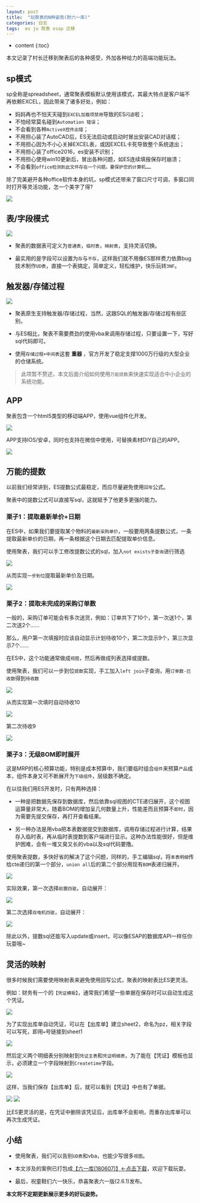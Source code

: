 ```yaml
---
layout: post
title:  "玩聚表的N种姿势(附六一库)"
categories: 日志
tags:  es ju 聚表 esap 迁移
---
```


* content
{:toc}

本文记录了村长迁移到聚表后的各种感受，外加各种给力的高端功能玩法。

## sp模式
sp全称是spreadsheet，通常聚表模板默认使用该模式，其最大特点是客户端不再依赖EXCEL，因此带来了诸多好处，例如：

* 妈妈再也不怕天天碰到`EXCEL加载项禁用`导致的ES`闪退`啦；
* 不怕经常莫名碰到`Automation 错误`；
* 不会看到各种`ActiveX控件出错`；
* 不用担心装了AutoCAD后，ES无法启动或启动时冒出安装CAD对话框；
* 不用担心因为不小心关掉EXCEL表，或因EXCEL卡死导致整个系统退出；
* 不用担心装了office2016，es安装不识别；
* 不用担心使用win10更新后，冒出各种问题，如ES连续填报保存时崩溃；
* 不会看到`office检测到此文件存在一个问题。要保护您的计算机……`

除了完美避开各种office软件本身的坑，sp模式还带来了窗口尺寸可调，多窗口同时打开等灵活功能，怎一个美字了得?

![](/img/ju1-1.jpg)

## 表/字段模式
![](/img/ju1-2.jpg)

* 聚表的数据表可定义为`普通表`，`临时表`，`映射表`，支持灵活切换。

* 最实用的是字段可以设置为`存`与`不存`，这样我们就不用像ES那样费力依靠bug技术制作`UD表`，直接一个表搞定，简单定义，轻松维护，快乐玩转`3NF`。

## 触发器/存储过程
![](/img/ju1-3.jpg)

* 聚表原生支持触发器/存储过程，当然，这跟SQL的触发器/存储过程有些区别。

* 与ES相比，聚表不需要费劲的使用vba来调用存储过程，只要设置一下，写好sql代码即可。

* 使用`存储过程+中间表`这套 **重器** ，官方开发了稳定支撑1000万行级的大型企业的仓储系统。

> 此项暂不赘述，本文后面介绍如何使用`万能提数`来快速实现适合中小企业的系统功能。

## APP
聚表包含一个html5类型的移动端APP，使用vue组件化开发。

![](/img/ju1-4.jpg)

APP支持IOS/安卓，同时也支持在微信中使用，可替换素材DIY自己的APP。

![](/img/ju1-5.jpg)

## 万能的提数
以前我们经常讲到，ES提数公式最稳定，而应尽量避免使用`回写`公式。

聚表中的提数公式可以直接写sql，这就赋予了他更多更强的能力。

### 栗子1：提取最新单价+日期
在ES中，如果我们要提取某个物料的`最新采购单价`，一般要用两条提数公式，一条提取最新单价的日期，再一条根据这个日期去匹配提取单价信息。

使用聚表，我们可以手工修改提数公式的sql，加入`not exists子查询`进行筛选

![](/img/ju1-6.jpg)

从而实现`一步到位`提取最新单价及日期。

![](/img/ju1-7.jpg)

### 栗子2：提取未完成的采购订单数
一般的，采购订单可能会有多次送货，例如：订单共下了10个，第一次送1个，第二次送2个……

那么，用户第一次填报时应该自动显示计划待收10个，第二次显示9个，第三次显示7个……

在ES中，这个功能通常做成`视图`，然后再做成列表选择或提数。

使用聚表，我们可以一步到位`提数`实现，手工加入`left join`子查询，用`订单数-已收数`得到`待收数`

![](/img/ju1-8.jpg)

从而实现第一次填时自动待收10

![](/img/ju1-9.jpg)

第二次待收9

![](/img/ju1-10.jpg)

### 栗子3：无级BOM即时展开
这是MRP的核心预算功能，特别是成本预算中，我们要临时组合`组件`来预算`产品`成本，组件本身又可不断展开为`下级组件`，层级数不确定。

在以往我们用ES开发时，只有两种选择：

* 一种是把数据先保存到数据库，然后依靠sql视图的CTE递归展开，这个视图运算量非常大，随着BOM的增加呈几何数量上升，性能差而且预算不`即时`，因为需要先提交保存，再打开查看结果。

* 另一种办法是用vba把本表数据提交到数据库，调用存储过程进行计算，结果存入临时表，再从临时表提数到客户端进行显示。这种办法性能很好，但是维护困难，会有一堆又臭又长的vba以及sql代码要撸。

使用聚表提数，多快好省的解决了这个问题，同样的，手工编辑sql，将`本表明细`传给cte递归的第一个部分，`union all`后的第二个部分用现有`BOM`表递归展开。

![](/img/ju1-11.jpg)

实际效果，第一次选择`前置四驱`，自动展开：

![](/img/ju1-12.jpg)

第二次选择`双电机四驱`，自动展开：

![](/img/ju1-13.jpg)

除此以外，提数sql还能写入update或insert，可以像ESAP的数据库API一样任你玩耍哦~

## 灵活的映射
很多时候我们需要使用映射表来避免使用回写公式，聚表的映射表比ES更灵活。

例如：财务有一个的`【凭证模板】`，通常我们希望一些单据在保存时可以自动生成这个凭证。

![](/img/ju1-2.1.jpg)

为了实现出库单自动凭证，可以在【出库单】建立sheet2，命名为pz，相关字段可以写死，即用`=`号链接到sheet1

![](/img/ju1-2.2.jpg)

然后定义两个明细表分别映射到`凭证主表`和`凭证明细表`，为了能在【凭证】模板也显示，必须建立一个字段映射到`Createtime`字段。

![](/img/ju1-2.3.jpg)

这样，当我们保存【出库单】后，就可以看到【凭证】中也有了单据。

![](/img/ju1-2.4.jpg)
![](/img/ju1-2.5.jpg)

比ES更灵活的是，在凭证中删除该凭证后，出库单不会影响，而重存出库单可以再次生成凭证。

## 小结
* 使用聚表，我们可以告别`UD表`和vba，也能少写很多`视图`。

* 本文涉及的案例已打包成[【六一库(180607)】←点击下载](/files/61data180607.zip)，欢迎下载玩耍。

* 最后，祝童鞋们六一快乐，恭喜聚表六一版(2.6.1)发布。

**本文将不定期更新展示更多的好玩姿势。**
